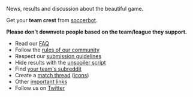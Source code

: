 News, results and discussion about the beautiful game.

[](//#redditch) Get your **team crest** from [soccerbot](/r/soccerbot/).

**Please don't downvote people based on the team/league they support.**

* Read our [FAQ](/r/soccer/faq)
* Follow the [rules of our community](/r/soccer/faq#rsoccerrules)
* Respect our [submission guidelines](/r/soccer/faq#SubmissionTipsandGuidelines)
* Hide results with the [unspoiler script](http://userscripts.org/scripts/show/75108)
* Find [your team's subreddit](/r/soccer/faq#RelatedSubreddits)
* Create a [match thread](/r/soccer/faq#MatchThreadCreationGuide) ([icons](/rerge))
* Other [important links](/r/soccer/faq#ImportantLinks)
* Follow us on [Twitter](http://twitter.com/redditsoccer)